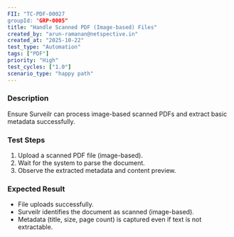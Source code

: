 ```yaml
---
FII: "TC-PDF-00027
groupId: "GRP-0005"
title: "Handle Scanned PDF (Image-based) Files"
created_by: "arun-ramanan@netspective.in"
created_at: "2025-10-22"
test_type: "Automation"
tags: ["PDF"]
priority: "High"
test_cycles: ["1.0"]
scenario_type: "happy path"
---
```


### Description
Ensure Surveilr can process image-based scanned PDFs and extract basic metadata successfully.

### Test Steps
1. Upload a scanned PDF file (image-based).  
2. Wait for the system to parse the document.  
3. Observe the extracted metadata and content preview.  

### Expected Result
- File uploads successfully.  
- Surveilr identifies the document as scanned (image-based).  
- Metadata (title, size, page count) is captured even if text is not extractable.
